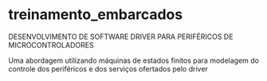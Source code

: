 # treinamento_embarcados

DESENVOLVIMENTO DE SOFTWARE DRIVER PARA PERIFÉRICOS
DE MICROCONTROLADORES

Uma abordagem utilizando máquinas de estados finitos para modelagem do controle dos periféricos
e dos serviços ofertados pelo driver
